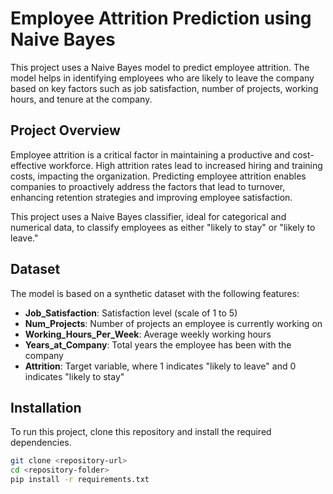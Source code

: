 # Employee Attrition Prediction using Naive Bayes

This project uses a Naive Bayes model to predict employee attrition. The model helps in identifying employees who are likely to leave the company based on key factors such as job satisfaction, number of projects, working hours, and tenure at the company.

## Project Overview

Employee attrition is a critical factor in maintaining a productive and cost-effective workforce. High attrition rates lead to increased hiring and training costs, impacting the organization. Predicting employee attrition enables companies to proactively address the factors that lead to turnover, enhancing retention strategies and improving employee satisfaction.

This project uses a Naive Bayes classifier, ideal for categorical and numerical data, to classify employees as either "likely to stay" or "likely to leave."

## Dataset

The model is based on a synthetic dataset with the following features:

- **Job_Satisfaction**: Satisfaction level (scale of 1 to 5)
- **Num_Projects**: Number of projects an employee is currently working on
- **Working_Hours_Per_Week**: Average weekly working hours
- **Years_at_Company**: Total years the employee has been with the company
- **Attrition**: Target variable, where 1 indicates "likely to leave" and 0 indicates "likely to stay"

## Installation

To run this project, clone this repository and install the required dependencies.

```bash
git clone <repository-url>
cd <repository-folder>
pip install -r requirements.txt
